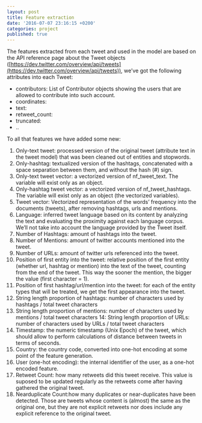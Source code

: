 ```yaml
---
layout: post
title: Feature extraction
date: '2016-07-07 23:16:15 +0200'
categories: project
published: true
---
```

The features extracted from each tweet and used in the model are based on the API reference page about the Tweet objects ([https://dev.twitter.com/overview/api/tweets](https://dev.twitter.com/overview/api/tweets)), we’ve got the following attributes into each Tweet:

- contributors: List of Contributor objects showing the users that are allowed to contribute into such account.
- coordinates: 
- text:
- retweet_count:
- truncated:
- ..

To all that features we have added some new:

1. Only-text tweet: processed version of the original tweet (attribute text in the tweet model) that was been cleaned out of entities and stopwords.
2. Only-hashtag: textualized version of the hashtags, concatenated with a space separation between them, and without the hash (#) sign.
3. Only-text tweet vector: a vectorized version of nf_tweet_text. The variable will exist only as an object.
4. Only-hashtag tweet vector: a vectorized version of nf_tweet_hashtags.  The variable will exist only as an object (the vectorized variables).
5. Tweet vector: Vectorized representation of the words’ frequency into the documents (tweets), after removing hashtags, urls and mentions.
6. Language: inferred tweet language based on its content by analyzing the text and evaluating the proximity against each language corpus. We’ll not take into account the language provided by the Tweet itself.
7. Number of Hashtags: amount of hashtags into the tweet.
8. Number of Mentions: amount of twitter accounts mentioned into the tweet.
9. Number of URLs: amount of twitter urls referenced into the tweet.
10. Position of first entity into the tweet: relative position of the first entity (whether url, hashtag or mention) into the text of the tweet, counting from the end of the tweet. This way the sooner the mention, the bigger the value (first character = 1).
11. Position of first hashtag/url/mention into the tweet: for each of the entity types that will be treated, we get the first appearance into the tweet.
12. String length proportion of hashtags: number of characters used by hashtags / total tweet characters
13. String length proportion of mentions: number of characters used by mentions / total tweet characters
14: String length proportion of URLs: number of characters used by URLs / total tweet characters
15. Timestamp: the numeric timestamp (Unix Epoch) of the tweet, which should allow to perform calculations of distance between tweets in terms of seconds.
16. Country: the country code, converted into one-hot encoding at some point of the feature generation.
17. User (one-hot encoding): the internal identifier of the user, as a one-hot encoded feature.
18. Retweet Count: how many retweets did this tweet receive. This value is suposed to be updated regularly as the retweets come after having gathered the original tweet.
19. Nearduplicate Count:how many duplicates or near-duplicates have been detected.  Those are tweets whose content is (almost) the same as the original one, but they are not explicit retweets nor does include any explicit reference to the original tweet.
